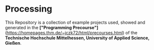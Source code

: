 # Processing

This Repository is a collection of example projects used, showed and generated in the **["Programming Precourse"]**(https://homepages.thm.de/~jczk72/html/precourses.html) of the **Technische Hochschule Mittelhessen, University of Applied Science, Gießen**.
